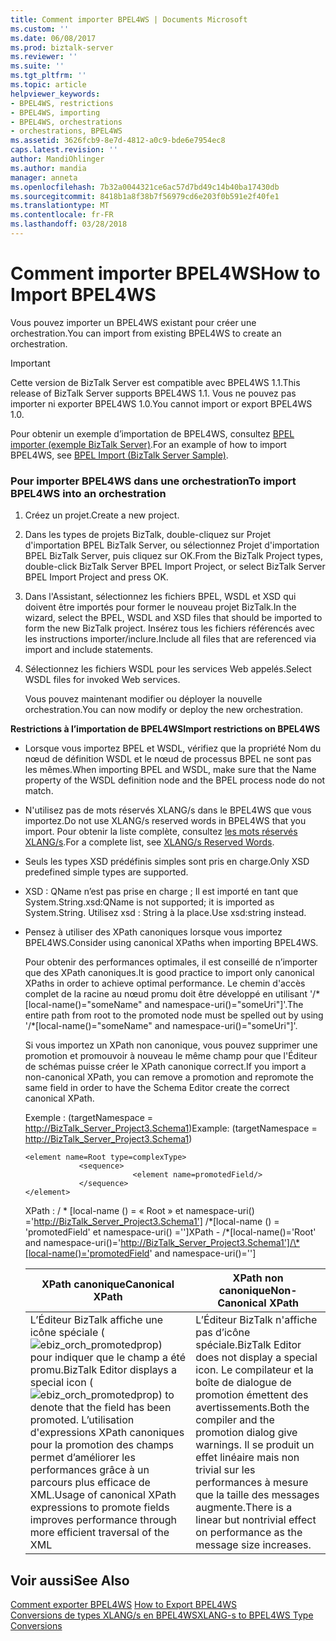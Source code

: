 ```yaml
---
title: Comment importer BPEL4WS | Documents Microsoft
ms.custom: ''
ms.date: 06/08/2017
ms.prod: biztalk-server
ms.reviewer: ''
ms.suite: ''
ms.tgt_pltfrm: ''
ms.topic: article
helpviewer_keywords:
- BPEL4WS, restrictions
- BPEL4WS, importing
- BPEL4WS, orchestrations
- orchestrations, BPEL4WS
ms.assetid: 3626fcb9-8e7d-4812-a0c9-bde6e7954ec8
caps.latest.revision: ''
author: MandiOhlinger
ms.author: mandia
manager: anneta
ms.openlocfilehash: 7b32a0044321ce6ac57d7bd49c14b40ba17430db
ms.sourcegitcommit: 8418b1a8f38b7f56979cd6e203f0b591e2f40fe1
ms.translationtype: MT
ms.contentlocale: fr-FR
ms.lasthandoff: 03/28/2018
---
```

# <a name="how-to-import-bpel4ws"></a><span data-ttu-id="7aa64-102">Comment importer BPEL4WS</span><span class="sxs-lookup"><span data-stu-id="7aa64-102">How to Import BPEL4WS</span></span>
<span data-ttu-id="7aa64-103">Vous pouvez importer un BPEL4WS existant pour créer une orchestration.</span><span class="sxs-lookup"><span data-stu-id="7aa64-103">You can import from existing BPEL4WS to create an orchestration.</span></span>  
  
> [!IMPORTANT]
>  <span data-ttu-id="7aa64-104">Cette version de BizTalk Server est compatible avec BPEL4WS 1.1.</span><span class="sxs-lookup"><span data-stu-id="7aa64-104">This release of BizTalk Server supports BPEL4WS 1.1.</span></span> <span data-ttu-id="7aa64-105">Vous ne pouvez pas importer ni exporter BPEL4WS 1.0.</span><span class="sxs-lookup"><span data-stu-id="7aa64-105">You cannot import or export BPEL4WS 1.0.</span></span>  
  
 <span data-ttu-id="7aa64-106">Pour obtenir un exemple d’importation de BPEL4WS, consultez [BPEL importer (exemple BizTalk Server)](../core/bpel-import-biztalk-server-sample.md).</span><span class="sxs-lookup"><span data-stu-id="7aa64-106">For an example of how to import BPEL4WS, see [BPEL Import (BizTalk Server Sample)](../core/bpel-import-biztalk-server-sample.md).</span></span>  
  
### <a name="to-import-bpel4ws-into-an-orchestration"></a><span data-ttu-id="7aa64-107">Pour importer BPEL4WS dans une orchestration</span><span class="sxs-lookup"><span data-stu-id="7aa64-107">To import BPEL4WS into an orchestration</span></span>  
  
1.  <span data-ttu-id="7aa64-108">Créez un projet.</span><span class="sxs-lookup"><span data-stu-id="7aa64-108">Create a new project.</span></span>  
  
2.  <span data-ttu-id="7aa64-109">Dans les types de projets BizTalk, double-cliquez sur Projet d'importation BPEL BizTalk Server, ou sélectionnez Projet d'importation BPEL BizTalk Server, puis cliquez sur OK.</span><span class="sxs-lookup"><span data-stu-id="7aa64-109">From the BizTalk Project types, double-click BizTalk Server BPEL Import Project, or select BizTalk Server BPEL Import Project and press OK.</span></span>  
  
3.  <span data-ttu-id="7aa64-110">Dans l'Assistant, sélectionnez les fichiers BPEL, WSDL et XSD qui doivent être importés pour former le nouveau projet BizTalk.</span><span class="sxs-lookup"><span data-stu-id="7aa64-110">In the wizard, select the BPEL, WSDL and XSD files that should be imported to form the new BizTalk project.</span></span> <span data-ttu-id="7aa64-111">Insérez tous les fichiers référencés avec les instructions importer/inclure.</span><span class="sxs-lookup"><span data-stu-id="7aa64-111">Include all files that are referenced via import and include statements.</span></span>  
  
4.  <span data-ttu-id="7aa64-112">Sélectionnez les fichiers WSDL pour les services Web appelés.</span><span class="sxs-lookup"><span data-stu-id="7aa64-112">Select WSDL files for invoked Web services.</span></span>  
  
     <span data-ttu-id="7aa64-113">Vous pouvez maintenant modifier ou déployer la nouvelle orchestration.</span><span class="sxs-lookup"><span data-stu-id="7aa64-113">You can now modify or deploy the new orchestration.</span></span>  
  
 <span data-ttu-id="7aa64-114">**Restrictions à l’importation de BPEL4WS**</span><span class="sxs-lookup"><span data-stu-id="7aa64-114">**Import restrictions on BPEL4WS**</span></span>  
  
-   <span data-ttu-id="7aa64-115">Lorsque vous importez BPEL et WSDL, vérifiez que la propriété Nom du nœud de définition WSDL et le nœud de processus BPEL ne sont pas les mêmes.</span><span class="sxs-lookup"><span data-stu-id="7aa64-115">When importing BPEL and WSDL, make sure that the Name property of the WSDL definition node and the BPEL process node do not match.</span></span>  
  
-   <span data-ttu-id="7aa64-116">N'utilisez pas de mots réservés XLANG/s dans le BPEL4WS que vous importez.</span><span class="sxs-lookup"><span data-stu-id="7aa64-116">Do not use XLANG/s reserved words in BPEL4WS that you import.</span></span> <span data-ttu-id="7aa64-117">Pour obtenir la liste complète, consultez [les mots réservés XLANG/s](../core/xlang-s-reserved-words.md).</span><span class="sxs-lookup"><span data-stu-id="7aa64-117">For a complete list, see [XLANG/s Reserved Words](../core/xlang-s-reserved-words.md).</span></span>  
  
-   <span data-ttu-id="7aa64-118">Seuls les types XSD prédéfinis simples sont pris en charge.</span><span class="sxs-lookup"><span data-stu-id="7aa64-118">Only XSD predefined simple types are supported.</span></span>  
  
-   <span data-ttu-id="7aa64-119">XSD : QName n’est pas prise en charge ; Il est importé en tant que System.String.</span><span class="sxs-lookup"><span data-stu-id="7aa64-119">xsd:QName is not supported; it is imported as System.String.</span></span> <span data-ttu-id="7aa64-120">Utilisez xsd : String à la place.</span><span class="sxs-lookup"><span data-stu-id="7aa64-120">Use xsd:string instead.</span></span>  
  
-   <span data-ttu-id="7aa64-121">Pensez à utiliser des XPath canoniques lorsque vous importez BPEL4WS.</span><span class="sxs-lookup"><span data-stu-id="7aa64-121">Consider using canonical XPaths when importing BPEL4WS.</span></span>  
  
     <span data-ttu-id="7aa64-122">Pour obtenir des performances optimales, il est conseillé de n’importer que des XPath canoniques.</span><span class="sxs-lookup"><span data-stu-id="7aa64-122">It is good practice to import only canonical XPaths in order to achieve optimal performance.</span></span> <span data-ttu-id="7aa64-123">Le chemin d'accès complet de la racine au nœud promu doit être développé en utilisant '/\* [local-name()="someName" and namespace-uri()="someUri"]'.</span><span class="sxs-lookup"><span data-stu-id="7aa64-123">The entire path from root to the promoted node must be spelled out by using '/\*[local-name()="someName" and namespace-uri()="someUri"]'.</span></span>  
  
     <span data-ttu-id="7aa64-124">Si vous importez un XPath non canonique, vous pouvez supprimer une promotion et promouvoir à nouveau le même champ pour que l'Éditeur de schémas puisse créer le XPath canonique correct.</span><span class="sxs-lookup"><span data-stu-id="7aa64-124">If you import a non-canonical XPath, you can remove a promotion and repromote the same field in order to have the Schema Editor create the correct canonical XPath.</span></span>  
  
     <span data-ttu-id="7aa64-125">Exemple : (targetNamespace = http://BizTalk_Server_Project3.Schema1)</span><span class="sxs-lookup"><span data-stu-id="7aa64-125">Example: (targetNamespace = http://BizTalk_Server_Project3.Schema1)</span></span>  
  
    ```  
    <element name=Root type=complexType>  
                <sequence>  
                            <element name=promotedField/>  
                </sequence>  
    </element>  
    ```  
  
     <span data-ttu-id="7aa64-126">XPath : / * [local-name () = « Root » et namespace-uri() ='http://BizTalk_Server_Project3.Schema1'] /\*[local-name () = 'promotedField' et namespace-uri() ='']</span><span class="sxs-lookup"><span data-stu-id="7aa64-126">XPath - /*[local-name()='Root' and namespace-uri()='http://BizTalk_Server_Project3.Schema1']/\*[local-name()='promotedField' and namespace-uri()='']</span></span>  
  
    |<span data-ttu-id="7aa64-127">XPath canonique</span><span class="sxs-lookup"><span data-stu-id="7aa64-127">Canonical XPath</span></span>|<span data-ttu-id="7aa64-128">XPath non canonique</span><span class="sxs-lookup"><span data-stu-id="7aa64-128">Non-Canonical XPath</span></span>|  
    |---------------------|--------------------------|  
    |<span data-ttu-id="7aa64-129">L’Éditeur BizTalk affiche une icône spéciale (![](../core/media/ebiz-orch-promotedprop.gif "ebiz_orch_promotedprop")) pour indiquer que le champ a été promu.</span><span class="sxs-lookup"><span data-stu-id="7aa64-129">BizTalk Editor displays a special icon (![](../core/media/ebiz-orch-promotedprop.gif "ebiz_orch_promotedprop")) to denote that the field has been promoted.</span></span> <span data-ttu-id="7aa64-130">L’utilisation d'expressions XPath canoniques pour la promotion des champs permet d’améliorer les performances grâce à un parcours plus efficace de XML.</span><span class="sxs-lookup"><span data-stu-id="7aa64-130">Usage of canonical XPath expressions to promote fields improves performance through more efficient traversal of the XML</span></span>|<span data-ttu-id="7aa64-131">L’Éditeur BizTalk n'affiche pas d’icône spéciale.</span><span class="sxs-lookup"><span data-stu-id="7aa64-131">BizTalk Editor does not display a special icon.</span></span> <span data-ttu-id="7aa64-132">Le compilateur et la boîte de dialogue de promotion émettent des avertissements.</span><span class="sxs-lookup"><span data-stu-id="7aa64-132">Both the compiler and the promotion dialog give warnings.</span></span> <span data-ttu-id="7aa64-133">Il se produit un effet linéaire mais non trivial sur les performances à mesure que la taille des messages augmente.</span><span class="sxs-lookup"><span data-stu-id="7aa64-133">There is a linear but nontrivial effect on performance as the message size increases.</span></span>|  
  
## <a name="see-also"></a><span data-ttu-id="7aa64-134">Voir aussi</span><span class="sxs-lookup"><span data-stu-id="7aa64-134">See Also</span></span>  
 <span data-ttu-id="7aa64-135">[Comment exporter BPEL4WS](../core/how-to-export-bpel4ws.md) </span><span class="sxs-lookup"><span data-stu-id="7aa64-135">[How to Export BPEL4WS](../core/how-to-export-bpel4ws.md) </span></span>  
 [<span data-ttu-id="7aa64-136">Conversions de types XLANG/s en BPEL4WS</span><span class="sxs-lookup"><span data-stu-id="7aa64-136">XLANG-s to BPEL4WS Type Conversions</span></span>](../core/xlang-s-to-bpel4ws-type-conversions.md)